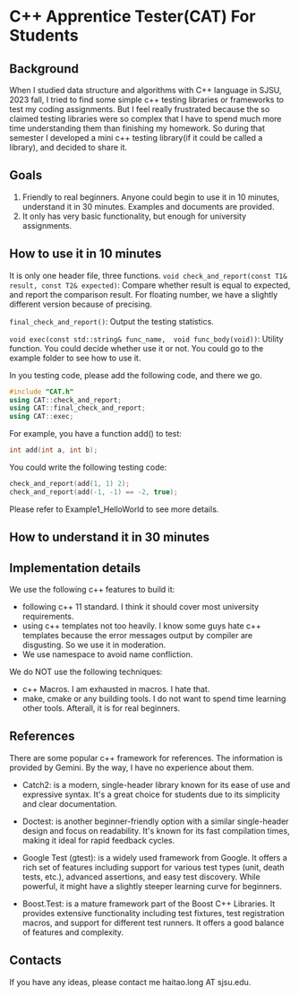 # C++ Apprentice Tester(CAT) For Students

## Background
When I studied data structure and algorithms with C++ language in SJSU, 2023 fall, I tried to find some simple c++ testing libraries or frameworks to test my coding assignments. But I feel really frustrated because the so claimed testing libraries were so complex that I have to spend much more time understanding them than finishing my homework. So during that semester I developed a mini c++ testing library(if it could be called a library), and decided to share it.

## Goals
1. Friendly to real beginners. Anyone could begin to use it in 10 minutes, understand it in 30 minutes. Examples and documents are provided.
2. It only has very basic functionality, but enough for university assignments.

## How to use it in 10 minutes
It is only one header file, three functions. 
`void check_and_report(const T1& result, const T2& expected)`: Compare whether result is equal to expected, and report the comparison result. For floating number, we have a slightly different version because of precising.

`final_check_and_report()`: Output the testing statistics.

`void exec(const std::string& func_name,  void func_body(void))`: Utility function. You could decide whether use it or not. You could go to the example folder to see how to use it.

In you testing code, please add the following code, and there we go.
```c++
#include "CAT.h"
using CAT::check_and_report;
using CAT::final_check_and_report;
using CAT::exec;
```

For example, you have a function add() to test:
```c++
int add(int a, int b);
```

You could write the following testing code:
```c++
check_and_report(add(1, 1) 2);
check_and_report(add(-1, -1) == -2, true);
```

Please refer to Example1_HelloWorld to see more details.

## How to understand it in 30 minutes

## Implementation details
We use the following c++ features to build it:
- following c++ 11 standard. I think it should cover most university requirements.
- using c++ templates not too heavily. I know some guys hate c++ templates because the error messages output by compiler are disgusting. So we use it in moderation.
- We use namespace to avoid name confliction.

We do NOT use the following techniques:
- c++ Macros. I am exhausted in macros. I hate that.
- make, cmake or any building tools. I do not want to spend time learning other tools. Afterall, it is for real beginners.

## References
There are some popular c++ framework for references. The information is provided by Gemini. By the way, I have no experience about them.

- Catch2: is a modern, single-header library known for its ease of use and expressive syntax. It's a great choice for students due to its simplicity and clear documentation.

- Doctest: is another beginner-friendly option with a similar single-header design and focus on readability. It's known for its fast compilation times, making it ideal for rapid feedback cycles.

- Google Test (gtest): is a widely used framework from Google. It offers a rich set of features including support for various test types (unit, death tests, etc.), advanced assertions, and easy test discovery. While powerful, it might have a slightly steeper learning curve for beginners.

- Boost.Test: is a mature framework part of the Boost C++ Libraries. It provides extensive functionality including test fixtures, test registration macros, and support for different test runners. It offers a good balance of features and complexity.

## Contacts
If you have any ideas, please contact me haitao.long AT sjsu.edu.